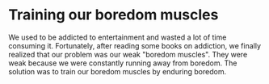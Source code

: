 # Training our boredom muscles  

We used to be addicted to entertainment and wasted a lot of time consuming it. Fortunately, after reading some books on addiction, we finally realized that our problem was our weak "boredom muscles". They were weak because we were constantly running away from boredom. The solution was to train our boredom muscles by enduring boredom.   
